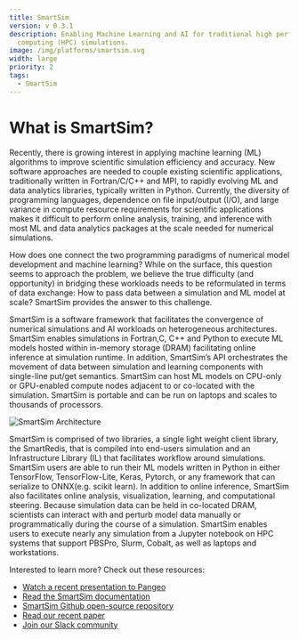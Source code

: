 ```yaml
---
title: SmartSim
version: v 0.3.1
description: Enabling Machine Learning and AI for traditional high performance
  computing (HPC) simulations.
image: /img/platforms/smartsim.svg
width: large
priority: 2
tags:
  - SmartSim
---
```

# What is SmartSim?

Recently, there is growing interest in applying machine learning (ML) algorithms to improve scientific simulation efficiency and accuracy. New software approaches are needed to couple existing scientific applications, traditionally written in Fortran/C/C++ and MPI, to rapidly evolving ML and data analytics libraries, typically written in Python. Currently, the diversity of programming languages, dependence on file input/output (I/O), and large variance in compute resource requirements for scientific applications makes it difficult to perform online analysis, training, and inference with most ML and data analytics packages at the scale needed for numerical simulations.

How does one connect the two programming paradigms of numerical model development and machine learning? While on the surface, this question seems to approach the problem, we believe the true difficulty (and opportunity) in bridging these workloads needs to be reformulated in terms of data exchange: How to pass data between a simulation and ML model at scale? SmartSim provides the answer to this challenge.

SmartSim is a software framework that facilitates the convergence of numerical simulations and AI workloads on heterogeneous architectures. SmartSim enables simulations in Fortran,C, C++ and Python to execute ML models hosted within in-memory storage (DRAM) facilitating online inference at simulation runtime. In addition, SmartSim’s API orchestrates the movement of data between simulation and learning components with single-line put/get semantics. SmartSim can host ML models on CPU-only or GPU-enabled compute nodes adjacent to or co-located with the simulation. SmartSim is portable and can be run on laptops and scales to thousands of processors.

![](/img/smartsim-architecture.png "SmartSim Architecture")

SmartSim is comprised of two libraries, a single light weight client library, the SmartRedis, that is compiled into end-users simulation and an Infrastructure Library (IL) that facilitates workflow around simulations. SmartSim users are able to run their ML models written in Python in either TensorFlow, TensorFlow-Lite, Keras, Pytorch, or any framework that can serialize to ONNX(e.g. scikit learn). In addition to online inference, SmartSim also facilitates online analysis, visualization, learning, and computational steering. Because simulation data can be held in co-located DRAM, scientists can interact with and perturb model data manually or programmatically during the course of a simulation. SmartSim enables users to execute nearly any simulation from a Jupyter notebook on HPC systems that support PBSPro, Slurm, Cobalt, as well as laptops and workstations.

Interested to learn more? Check out these resources:

* [Watch a recent presentation to Pangeo](https://www.youtube.com/watch?v=JsSgq-fq44w)
* [Read the SmartSim documentation](https://www.craylabs.org/docs/overview.html)
* [SmartSim Github open-source repository](https://github.com/CrayLabs/SmartSim)
* [Read our recent paper](https://arxiv.org/abs/2104.09355)
* [Join our Slack community](https://join.slack.com/t/craylabs/shared_invite/zt-nw3ag5z5-5PS4tIXBfufu1bIvvr71UA)